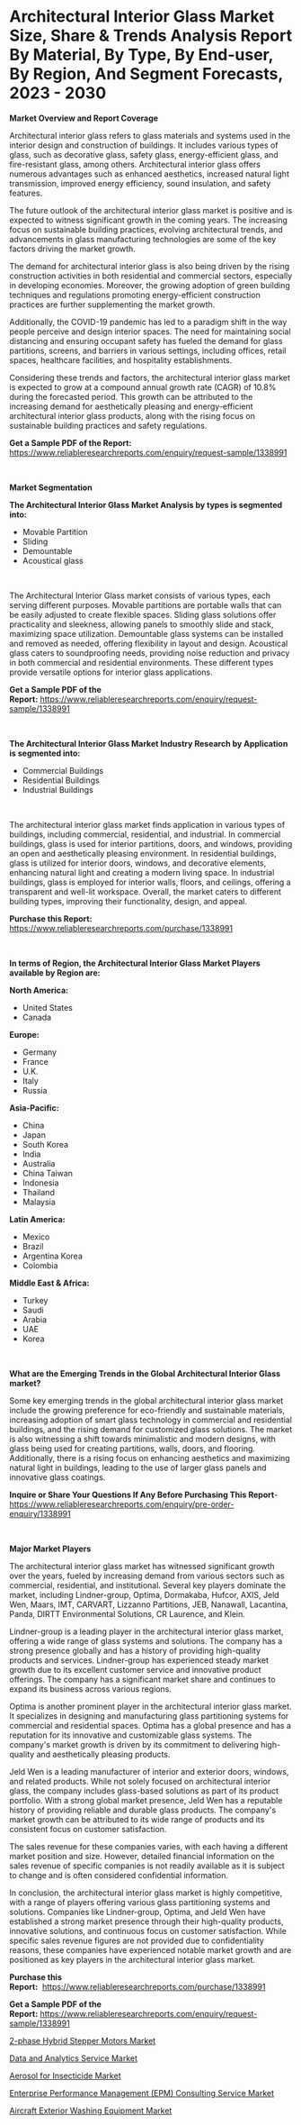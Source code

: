 <p><h1>Architectural Interior Glass Market Size, Share & Trends Analysis Report By Material, By Type, By End-user, By Region, And Segment Forecasts, 2023 - 2030</h1></p><p><strong>Market Overview and Report Coverage</strong></p>
<p><p>Architectural interior glass refers to glass materials and systems used in the interior design and construction of buildings. It includes various types of glass, such as decorative glass, safety glass, energy-efficient glass, and fire-resistant glass, among others. Architectural interior glass offers numerous advantages such as enhanced aesthetics, increased natural light transmission, improved energy efficiency, sound insulation, and safety features.</p><p>The future outlook of the architectural interior glass market is positive and is expected to witness significant growth in the coming years. The increasing focus on sustainable building practices, evolving architectural trends, and advancements in glass manufacturing technologies are some of the key factors driving the market growth.</p><p>The demand for architectural interior glass is also being driven by the rising construction activities in both residential and commercial sectors, especially in developing economies. Moreover, the growing adoption of green building techniques and regulations promoting energy-efficient construction practices are further supplementing the market growth.</p><p>Additionally, the COVID-19 pandemic has led to a paradigm shift in the way people perceive and design interior spaces. The need for maintaining social distancing and ensuring occupant safety has fueled the demand for glass partitions, screens, and barriers in various settings, including offices, retail spaces, healthcare facilities, and hospitality establishments.</p><p>Considering these trends and factors, the architectural interior glass market is expected to grow at a compound annual growth rate (CAGR) of 10.8% during the forecasted period. This growth can be attributed to the increasing demand for aesthetically pleasing and energy-efficient architectural interior glass products, along with the rising focus on sustainable building practices and safety regulations.</p></p>
<p><strong>Get a Sample PDF of the Report:</strong> <a href="https://www.reliableresearchreports.com/enquiry/request-sample/1338991">https://www.reliableresearchreports.com/enquiry/request-sample/1338991</a></p>
<p>&nbsp;</p>
<p><strong>Market Segmentation</strong></p>
<p><strong>The Architectural Interior Glass Market Analysis by types is segmented into:</strong></p>
<p><ul><li>Movable Partition</li><li>Sliding</li><li>Demountable</li><li>Acoustical glass</li></ul></p>
<p>&nbsp;</p>
<p><p>The Architectural Interior Glass market consists of various types, each serving different purposes. Movable partitions are portable walls that can be easily adjusted to create flexible spaces. Sliding glass solutions offer practicality and sleekness, allowing panels to smoothly slide and stack, maximizing space utilization. Demountable glass systems can be installed and removed as needed, offering flexibility in layout and design. Acoustical glass caters to soundproofing needs, providing noise reduction and privacy in both commercial and residential environments. These different types provide versatile options for interior glass applications.</p></p>
<p><strong>Get a Sample PDF of the Report:</strong>&nbsp;<a href="https://www.reliableresearchreports.com/enquiry/request-sample/1338991">https://www.reliableresearchreports.com/enquiry/request-sample/1338991</a></p>
<p>&nbsp;</p>
<p><strong>The Architectural Interior Glass Market Industry Research by Application is segmented into:</strong></p>
<p><ul><li>Commercial Buildings</li><li>Residential Buildings</li><li>Industrial Buildings</li></ul></p>
<p>&nbsp;</p>
<p><p>The architectural interior glass market finds application in various types of buildings, including commercial, residential, and industrial. In commercial buildings, glass is used for interior partitions, doors, and windows, providing an open and aesthetically pleasing environment. In residential buildings, glass is utilized for interior doors, windows, and decorative elements, enhancing natural light and creating a modern living space. In industrial buildings, glass is employed for interior walls, floors, and ceilings, offering a transparent and well-lit workspace. Overall, the market caters to different building types, improving their functionality, design, and appeal.</p></p>
<p><strong>Purchase this Report:</strong>&nbsp; <a href="https://www.reliableresearchreports.com/purchase/1338991">https://www.reliableresearchreports.com/purchase/1338991</a></p>
<p>&nbsp;</p>
<p><strong>In terms of Region, the Architectural Interior Glass Market Players available by Region are:</strong></p>
<p>
    <p> <strong> North America: </strong>
        <ul>
            <li>United States</li>
            <li>Canada</li>
        </ul>
        </p> 
    <p> <strong> Europe: </strong>
        <ul>
            <li>Germany</li>
            <li>France</li>
            <li>U.K.</li>
            <li>Italy</li>
            <li>Russia</li>
        </ul>
        </p> 
    <p> <strong> Asia-Pacific: </strong>
        <ul>
            <li>China</li>
            <li>Japan</li>
            <li>South Korea</li>
            <li>India</li>
            <li>Australia</li>
            <li>China Taiwan</li>
            <li>Indonesia</li>
            <li>Thailand</li>
            <li>Malaysia</li>
        </ul>
        </p> 
    <p> <strong> Latin America: </strong>
        <ul>
            <li>Mexico</li>
            <li>Brazil</li>
            <li>Argentina Korea</li>
            <li>Colombia</li>
        </ul>
        </p> 
    <p> <strong> Middle East & Africa: </strong>
        <ul>
            <li>Turkey</li>
            <li>Saudi</li>
            <li>Arabia</li>
            <li>UAE</li>
            <li>Korea</li>
        </ul>
    </p>
    </p>
<p>&nbsp;</p>
<p><strong>What are the Emerging Trends in the Global Architectural Interior Glass market?</strong></p>
<p><p>Some key emerging trends in the global architectural interior glass market include the growing preference for eco-friendly and sustainable materials, increasing adoption of smart glass technology in commercial and residential buildings, and the rising demand for customized glass solutions. The market is also witnessing a shift towards minimalistic and modern designs, with glass being used for creating partitions, walls, doors, and flooring. Additionally, there is a rising focus on enhancing aesthetics and maximizing natural light in buildings, leading to the use of larger glass panels and innovative glass coatings.</p></p>
<p><strong>Inquire or Share Your Questions If Any Before Purchasing This Report</strong>- <a href="https://www.reliableresearchreports.com/enquiry/pre-order-enquiry/1338991">https://www.reliableresearchreports.com/enquiry/pre-order-enquiry/1338991</a></p>
<p>&nbsp;</p>
<p><strong>Major Market Players</strong></p>
<p><p>The architectural interior glass market has witnessed significant growth over the years, fueled by increasing demand from various sectors such as commercial, residential, and institutional. Several key players dominate the market, including Lindner-group, Optima, Dormakaba, Hufcor, AXIS, Jeld Wen, Maars, IMT, CARVART, Lizzanno Partitions, JEB, Nanawall, Lacantina, Panda, DIRTT Environmental Solutions, CR Laurence, and Klein.</p><p>Lindner-group is a leading player in the architectural interior glass market, offering a wide range of glass systems and solutions. The company has a strong presence globally and has a history of providing high-quality products and services. Lindner-group has experienced steady market growth due to its excellent customer service and innovative product offerings. The company has a significant market share and continues to expand its business across various regions.</p><p>Optima is another prominent player in the architectural interior glass market. It specializes in designing and manufacturing glass partitioning systems for commercial and residential spaces. Optima has a global presence and has a reputation for its innovative and customizable glass systems. The company's market growth is driven by its commitment to delivering high-quality and aesthetically pleasing products.</p><p>Jeld Wen is a leading manufacturer of interior and exterior doors, windows, and related products. While not solely focused on architectural interior glass, the company includes glass-based solutions as part of its product portfolio. With a strong global market presence, Jeld Wen has a reputable history of providing reliable and durable glass products. The company's market growth can be attributed to its wide range of products and its consistent focus on customer satisfaction.</p><p>The sales revenue for these companies varies, with each having a different market position and size. However, detailed financial information on the sales revenue of specific companies is not readily available as it is subject to change and is often considered confidential information.</p><p>In conclusion, the architectural interior glass market is highly competitive, with a range of players offering various glass partitioning systems and solutions. Companies like Lindner-group, Optima, and Jeld Wen have established a strong market presence through their high-quality products, innovative solutions, and continuous focus on customer satisfaction. While specific sales revenue figures are not provided due to confidentiality reasons, these companies have experienced notable market growth and are positioned as key players in the architectural interior glass market.</p></p>
<p><strong>Purchase this Report:</strong>&nbsp;&nbsp;<a href="https://www.reliableresearchreports.com/purchase/1338991">https://www.reliableresearchreports.com/purchase/1338991</a></p>
<p></p>
<p><strong>Get a Sample PDF of the Report:</strong>&nbsp;<a href="https://www.reliableresearchreports.com/enquiry/request-sample/1338991">https://www.reliableresearchreports.com/enquiry/request-sample/1338991</a></p>
<p><p><a href="https://github.com/mahnoor2003/Market-Research-Report-List-1/blob/main/2-phase-hybrid-stepper-motors-market.md">2-phase Hybrid Stepper Motors Market</a></p><p><a href="https://www.linkedin.com/pulse/data-analytics-service-market-insights-players-forecast-till-2030-a0gzf/">Data and Analytics Service Market</a></p><p><a href="https://medium.com/@larrycrooks1923/aerosol-for-insecticide-nbsp-market-focuses-on-market-share-size-and-projected-forecast-till-2030-ccaa80d22a26">Aerosol for Insecticide Market</a></p><p><a href="https://www.linkedin.com/pulse/enterprise-performance-management-epm-consulting-service-market-yyjaf/">Enterprise Performance Management (EPM) Consulting Service Market</a></p><p><a href="https://github.com/abdelrhmankishk22/Market-Research-Report-List-1/blob/main/aircraft-exterior-washing-equipment-market.md">Aircraft Exterior Washing Equipment Market</a></p></p>